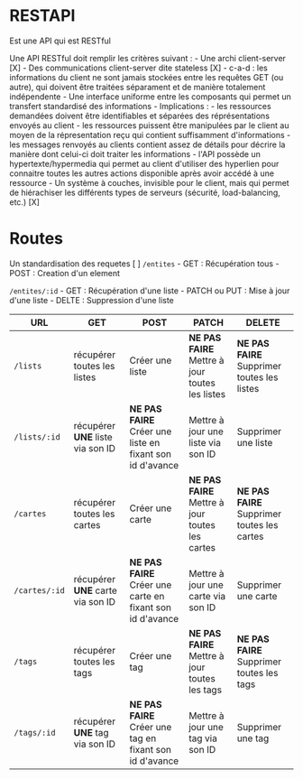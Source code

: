 # RESTAPI

Est une API qui est RESTful

Une API RESTful doit remplir les critères suivant : 
    - Une archi client-server [X]
    - Des communications client-server dite stateless [X]
      - c-a-d : les informations du client ne sont jamais stockées entre les requêtes GET (ou autre), qui doivent être traitées séparament et de manière totalement indépendente
    - Une interface uniforme entre les composants qui permet un transfert standardisé des informations
      - Implications : 
        - les ressources demandées doivent être identifiables et séparées des réprésentations envoyés au client
        - les ressources puissent être manipulées par le client au moyen de la répresentation reçu qui contient suffisamment d'informations
        - les messages renvoyés au clients contient assez de détails pour décrire la manière dont celui-ci doit traiter les informations
        - l'API possède un hypertexte/hypermedia qui permet au client d'utiliser des hyperlien pour connaitre toutes les autres actions disponible après avoir accédé à une ressource
      - Un système à couches, invisible pour le client, mais qui permet de hiérachiser les différents types de serveurs (sécurité, load-balancing, etc.) [X]

# Routes

Un standardisation des requetes 
[ ] 
`/entites`
    - GET : Récupération tous
    - POST : Creation d'un element

`/entites/:id`
    - GET : Récupération d'une liste
    - PATCH ou PUT : Mise à jour d'une liste
    - DELTE : Suppression d'une liste


| URL | GET | POST | PATCH | DELETE |
|---|---|---|---|---|
| `/lists` | récupérer toutes les listes |Créer une liste| **NE PAS FAIRE** Mettre à jour toutes les listes | **NE PAS FAIRE** Supprimer toutes les listes |
| `/lists/:id` | récupérer **UNE** liste via son ID |**NE PAS FAIRE** Créer une liste en fixant son id d'avance|Mettre à jour une liste via son ID|Supprimer une liste |
| `/cartes` | récupérer toutes les cartes |Créer une carte| **NE PAS FAIRE** Mettre à jour toutes les cartes | **NE PAS FAIRE** Supprimer toutes les cartes |
| `/cartes/:id` | récupérer **UNE** carte via son ID |**NE PAS FAIRE** Créer une carte en fixant son id d'avance|Mettre à jour une carte via son ID|Supprimer une carte |
| `/tags` | récupérer toutes les tags |Créer une tag| **NE PAS FAIRE** Mettre à jour toutes les tags | **NE PAS FAIRE** Supprimer toutes les tags |
| `/tags/:id` | récupérer **UNE** tag via son ID |**NE PAS FAIRE** Créer une tag en fixant son id d'avance|Mettre à jour une tag via son ID|Supprimer une tag |